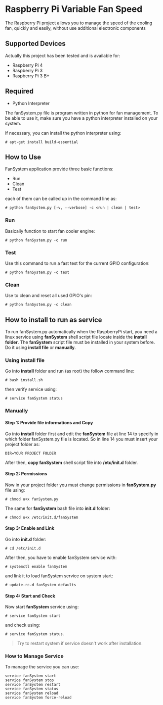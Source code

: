 # Raspberry Pi Variable Fan Speed
The Raspberry Pi project allows you to manage the speed of the cooling fan, quickly and easily, without use additional electronic components

## Supported Devices
Actually this project has been tested and is available for: 

- Raspberry Pi 4
- Raspberry Pi 3
- Raspberry Pi 3 B+

## Required

- Python Interpreter

The fanSystem.py file is program written in python for fan management. To be able to use it, make sure you have a python interpreter installed on your system.

If necessary, you can install the python interpreter using:   

    # apt-get install build-essential

## How to Use
FanSystem application provide three basic functions:
- Run
- Clean
- Test

each of them can be called up in the command line as:

    # python fanSystem.py [-v, --verbose] -c <run | clean | test>

### Run
Basically function to start fan cooler engine:

    # python fanSystem.py -c run

### Test
Use this command to run a fast test for the current GPIO configuration:

    # python fanSystem.py -c test

### Clean
Use to clean and reset all used GPIO's pin:

    # python fanSystem.py -c clean


## How to install to run as service
To run fanSystem.py automatically when the RaspberryPi start, you need a linux service using **fanSystem** shell script file locate inside the **install folder**.
The **fanSystem** script file must be installed in your system before. Do it using **install file** or **manually**.

### Using install file
Go into **install** folder and run (as root) the follow command line:

    # bash install.sh

then verify service using:

    # service fanSystem status

### Manually

#### Step 1: Provide file informations and Copy
Go into **install** folder first and edit the **fanSystem** file at line 14 to specify in which folder fanSystem.py file is located. 
So in line 14 you must insert your project folder as:

    DIR=YOUR PROJECT FOLDER

After then, **copy fanSystem** shell script file into **/etc/init.d** folder.

#### Step 2: Permissions
Now in your project folder you must change permissions in **fanSystem.py** file using:
    
    # chmod u+x fanSystem.py

The same for **fanSystem** bash file into **init.d** folder:

    # chmod u+x /etc/init.d/fanSystem

#### Step 3: Enable and Link
Go into **init.d** folder:

    # cd /etc/init.d 

After then, you have to enable fanSystem service with:
          
    # systemctl enable fanSystem

and link it to load fanSystem service on system start:

    # update-rc.d fanSystem defaults
    
#### Step 4: Start and Check
Now start **fanSystem** service using:

    # service fanSystem start

and check using:

    # service fanSystem status.

> Try to restart system if service doesn't work after installation.

### How to Manage Service

To manage the service you can use: 

    service fanSystem start
    service fanSystem stop
    service fanSystem restart
    service fanSystem status
    service fanSystem reload
    service fanSystem force-reload